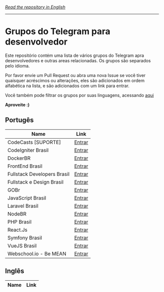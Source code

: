 *[Read the repository in English](README.md)*

---

# Grupos do Telegram para desenvolvedor

Este repositório contém uma lista de vários grupos do Telegram apra desenvolvedores e outras areas relacionadas. Os grupos são separados pelo idioma.

Por favor envie um Pull Request ou abra uma nova Issue se você tiver quaisquer acréscimos ou alterações, eles são adicionados em ordem alfabética na lista, e são adicionados com um link para entrar. 

Você também pode filtrar os grupos por suas linguagens, acessando [aqui](LANGUAGES.md)

**Aproveite :)**

## Portugês

Name | Link
------------ | -------
CodeCasts [SUPORTE] | [Entrar](https://telegram.me/codecasters)
CodeIgniter Brasil | [Entrar](https://telegram.me/CodeIgniterBr)
DockerBR | [Entrar](http://telegram.me/dockerbr)
FrontEnd Brasil | [Entrar](https://telegram.me/frontendbrasil)
Fullstack Developers Brasil | [Entrar](https://telegram.me/fullstackdevelopers)
Fullstack e Design Brasil | [Entrar](https://telegram.me/fullstack_desenvolvedores_br)
GOBr | [Entrar](https://telegram.me/go_br)
JavaScript Brasil | [Entrar](https://telegram.me/javascriptbrasil)
Laravel Brasil | [Entrar](https://telegram.me/laravelbr)
NodeBR | [Entrar](https://telegram.me/NodeBR)
PHP Brasil | [Entrar](https://telegram.me/phpbrasil)
React.Js | [Entrar](https://telegram.me/reactjs_br﻿)
Symfony Brasil | [Entrar](https://telegram.me/SymfonyBrasil)
VueJS Brasil | [Entrar](https://telegram.me/vuejsbrasil)
Webschool.io - Be MEAN | [Entrar](https://telegram.me/joinchat/BJ_gtz49o2OSzTU90SKp-A)

## Inglês

Name | Link
------------ | -------